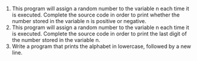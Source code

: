 1. This program will assign a random number to the variable n each time it is executed. Complete the source code in order to print whether the number stored in the variable n is positive or negative.
2. This program will assign a random number to the variable n each time it is executed. Complete the source code in order to print the last digit of the number stored in the variable n.
3. Write a program that prints the alphabet in lowercase, followed by a new line.
